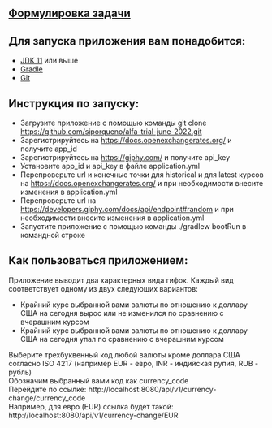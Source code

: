 ## [Формулировка задачи](Task.md)

## Для запуска приложения вам понадобится:
- [JDK 11](https://www.oracle.com/java/technologies/downloads/#java11) или выше
- [Gradle](https://docs.gradle.org/current/userguide/installation.html)
- [Git](https://git-scm.com/)
## Инструкция по запуску:
- Загрузите приложение с помощью команды git clone https://github.com/siporqueno/alfa-trial-june-2022.git
- Зарегистрируйтесь на https://docs.openexchangerates.org/ и получите app_id
- Зарегистрируйтесь на https://giphy.com/ и получите api_key
- Установите app_id и api_key в файле application.yml
- Перепроверьте url и конечные точки для historical и для latest курсов на https://docs.openexchangerates.org/ и при необходимости внесите изменения в application.yml
- Перепроверьте url на https://developers.giphy.com/docs/api/endpoint#random и при необходимости внесите изменения в application.yml
- Запустите приложение с помощью команды ./gradlew bootRun в командной строке
## Как пользоваться приложением:
Приложение выводит два характерных вида гифок. Каждый вид соответствует одному из двух следующих вариантов:
- Крайний курс выбранной вами валюты по отношению к доллару США на сегодня вырос или не изменился по сравнению с вчерашним курсом
- Крайний курс выбранной вами валюты по отношению к доллару США на сегодня упал по сравнению с вчерашним курсом

Выберите трехбуквенный код любой валюты кроме доллара США согласно ISO 4217 (например EUR - евро, INR - индийская рупия, RUB - рубль)  
Обозначим выбранный вами код как currency_code  
Перейдите по ссылке: http://localhost:8080/api/v1/currency-change/currency_code  
Например, для евро (EUR) ссылка будет такой: http://localhost:8080/api/v1/currency-change/EUR
